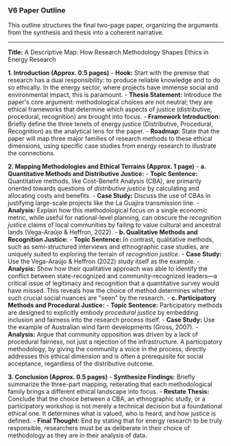 ### V6 Paper Outline

This outline structures the final two-page paper, organizing the arguments from the synthesis and thesis into a coherent narrative.

---

**Title:** A Descriptive Map: How Research Methodology Shapes Ethics in Energy Research

**1. Introduction (Approx. 0.5 pages)**
    -   **Hook:** Start with the premise that research has a dual responsibility: to produce reliable knowledge and to do so ethically. In the energy sector, where projects have immense social and environmental impact, this is paramount.
    -   **Thesis Statement:** Introduce the paper's core argument: methodological choices are not neutral; they are ethical frameworks that determine which aspects of justice (distributive, procedural, recognition) are brought into focus.
    -   **Framework Introduction:** Briefly define the three tenets of energy justice (Distributive, Procedural, Recognition) as the analytical lens for the paper.
    -   **Roadmap:** State that the paper will map three major families of research methods to these ethical dimensions, using specific case studies from energy research to illustrate the connections.

**2. Mapping Methodologies and Ethical Terrains (Approx. 1 page)**
    -   **a. Quantitative Methods and Distributive Justice:**
        -   **Topic Sentence:** Quantitative methods, like Cost-Benefit Analysis (CBA), are primarily oriented towards questions of *distributive justice* by calculating and allocating costs and benefits.
        -   **Case Study:** Discuss the use of CBAs in justifying large-scale projects like the La Guajira transmission line.
        -   **Analysis:** Explain how this methodological focus on a single economic metric, while useful for national-level planning, can obscure the *recognition justice* claims of local communities by failing to value cultural and ancestral lands (Vega-Araújo & Heffron, 2022).
    -   **b. Qualitative Methods and Recognition Justice:**
        -   **Topic Sentence:** In contrast, qualitative methods, such as semi-structured interviews and ethnographic case studies, are uniquely suited to exploring the terrain of *recognition justice*.
        -   **Case Study:** Use the Vega-Araújo & Heffron (2022) study itself as the example.
        -   **Analysis:** Show how their qualitative approach was able to identify the conflict between state-recognized and community-recognized leaders—a critical issue of legitimacy and recognition that a quantitative survey would have missed. This reveals how the choice of method determines whether such crucial social nuances are "seen" by the research.
    -   **c. Participatory Methods and Procedural Justice:**
        -   **Topic Sentence:** Participatory methods are designed to explicitly embody *procedural justice* by embedding inclusion and fairness into the research process itself.
        -   **Case Study:** Use the example of Australian wind farm developments (Gross, 2007).
        -   **Analysis:** Argue that community opposition was driven by a lack of procedural fairness, not just a rejection of the infrastructure. A participatory methodology, by giving the community a voice in the process, directly addresses this ethical dimension and is often a prerequisite for social acceptance, regardless of the distributive outcome.

**3. Conclusion (Approx. 0.5 pages)**
    -   **Synthesize Findings:** Briefly summarize the three-part mapping, reiterating that each methodological family brings a different ethical landscape into focus.
    -   **Restate Thesis:** Conclude that the choice between a CBA, an ethnographic study, or a participatory workshop is not merely a technical decision but a foundational ethical one. It determines what is valued, who is heard, and how justice is defined.
    -   **Final Thought:** End by stating that for energy research to be truly responsible, researchers must be as deliberate in their choice of methodology as they are in their analysis of data. 